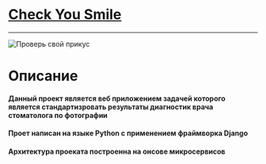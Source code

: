 # [Check You Smile](http://91.186.198.225 "проверь свой прикус")
____
![Проверь свой прикус](https://b-stom.ru/upload/articles/111.jpg)





# Описание
#### Данный проект является веб приложением задачей которого является стандартизровать результаты диагностик врача стоматолога по фотографии
#### Проет написан на языке Python с применением фраймворка Django
#### Архитектура проеката построенна на онсове микросервисов
